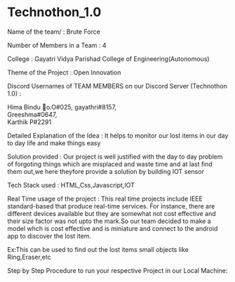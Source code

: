 # Technothon_1.0


Name of the team/ : Brute Force

Number of Members in a Team : 4

College : Gayatri Vidya Parishad College of Engineering(Autonomous)

Theme of the Project : Open Innovation

Discord Usernames of TEAM MEMBERS on our Discord Server (Technothon 1.0) : 

Hima Bindu 🎈o.O#025,
gayathri#8157,  
Greeshma#0647,   
Karthik P#2291

Detailed Explanation of the Idea : It helps to monitor our lost items  in our day to day life and make things easy

Solution provided : Our project is well justified  with the day to day problem  of forgoting things which are  misplaced and waste time and at last find them out,we here theyfore provide a solution by building IOT sensor

Tech Stack used : HTML,Css,Javascript,IOT

Real Time usage of the project : This real time projects include IEEE standard-based that produce real-time services. For instance, there are different devices available but they are somewhat not cost effective and their size factor was not upto the mark.So our team decided to make a model whch is cost effective and is  miniature and connect to the android app to discover the lost item.

Ex:This can be  used to find out the lost items small objects like Ring,Eraser,etc

Step by Step Procedure to run your respective Project in our Local Machine:



